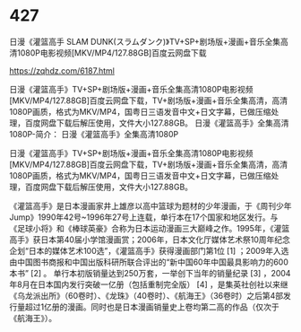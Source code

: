 # 427
日漫《灌篮高手 SLAM DUNK(スラムダンク)》TV+SP+剧场版+漫画+音乐全集高清1080P电影视频[MKV/MP4/127.88GB]百度云网盘下载

https://zqhdz.com/6187.html

日漫《灌篮高手》TV+SP+剧场版+漫画+音乐全集高清1080P电影视频[MKV/MP4/127.88GB]百度云网盘下载，TV+剧场版+漫画+音乐全集高清，高清1080P画质，格式为MKV/MP4，国粤日三语发音中文+日文字幕，已做压缩处理，百度网盘下载后解压使用，文件大小127.88GB。
日漫《灌篮高手》全集高清1080P-简介：
日漫《灌篮高手》全集高清1080P

日漫《灌篮高手》TV+SP+剧场版+漫画+音乐全集高清1080P电影视频[MKV/MP4/127.88GB]百度云网盘下载，TV+剧场版+漫画+音乐全集高清，高清1080P画质，格式为MKV/MP4，国粤日三语发音中文+日文字幕，已做压缩处理，百度网盘下载后解压使用，文件大小127.88GB。

《灌篮高手》是日本漫画家井上雄彦以高中篮球为题材的少年漫画，于《周刊少年Jump》1990年42号~1996年27号上连载，单行本在17个国家和地区发行。与《足球小将》和《棒球英豪》合称为日本运动漫画三大巅峰之作。1995年，《灌篮高手》获日本第40届小学馆漫画赏；2006年，日本文化厅媒体艺术祭10周年纪念企划“日本的媒体艺术100选”，《灌篮高手》获得漫画部门第1位 [1]  ；2009年入选由中国图书商报和中国出版科研所联合评出的“新中国60年中国最具影响力的600本书” [2]  。
单行本初版销量达到250万套，一举创下当年的销量纪录 [3]  ，2004年8月在日本国内发行突破一亿册（包括重制完全版） [4]  ，是集英社创社以来继《乌龙派出所》（60卷时）、《龙珠》（40卷时）、《航海王》（36卷时）之后第4部发行量超过1亿册的漫画。同时也是日本漫画销量史上卷均第二高的作品（仅次于《航海王》）。
